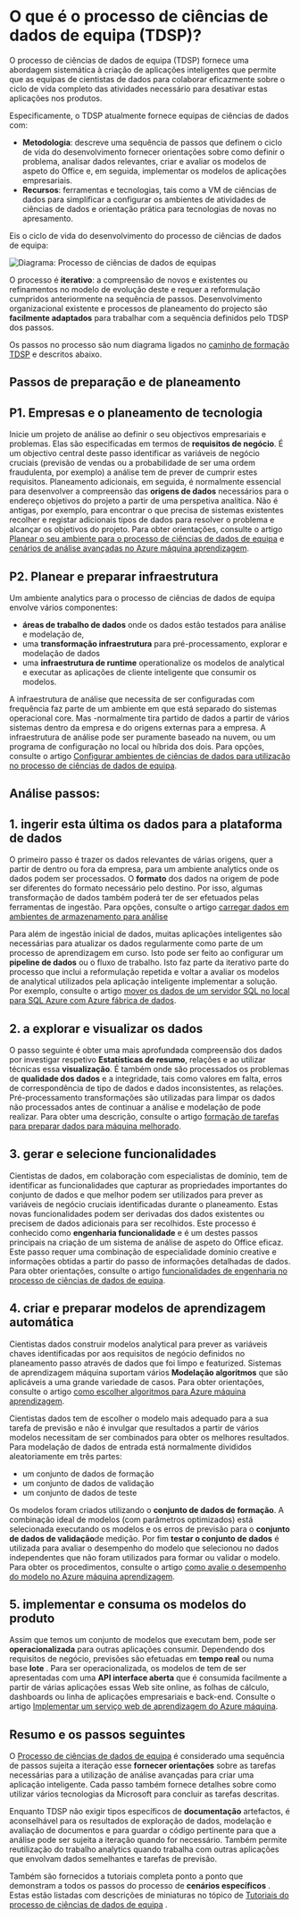 <properties
    pageTitle="O que é o processo de ciências de dados de equipa?  | Microsoft Azure"
    description="O processo de ciências de dados de equipa é um método sistemático para criar aplicações inteligentes que tirar partido de análise avançadas."
    keywords="processo de ciências de dados, equipas de ciências de dados"
    services="machine-learning"
    documentationCenter=""
    authors="bradsev"
    manager="jhubbard"
    editor="cgronlun" />

<tags
    ms.service="machine-learning"
    ms.workload="data-services"
    ms.tgt_pltfrm="na"
    ms.devlang="na"
    ms.topic="article"
    ms.date="09/19/2016"
    ms.author="bradsev" />


# <a name="what-is-the-team-data-science-process-tdsp"></a>O que é o processo de ciências de dados de equipa (TDSP)?

O processo de ciências de dados de equipa (TDSP) fornece uma abordagem sistemática à criação de aplicações inteligentes que permite que as equipas de cientistas de dados para colaborar eficazmente sobre o ciclo de vida completo das atividades necessário para desativar estas aplicações nos produtos.

Especificamente, o TDSP atualmente fornece equipas de ciências de dados com:

- **Metodologia**: descreve uma sequência de passos que definem o ciclo de vida do desenvolvimento fornecer orientações sobre como definir o problema, analisar dados relevantes, criar e avaliar os modelos de aspeto do Office e, em seguida, implementar os modelos de aplicações empresariais.
- **Recursos**: ferramentas e tecnologias, tais como a VM de ciências de dados para simplificar a configurar os ambientes de atividades de ciências de dados e orientação prática para tecnologias de novas no apresamento.

Eis o ciclo de vida do desenvolvimento do processo de ciências de dados de equipa:

![Diagrama: Processo de ciências de dados de equipas ](./media/data-science-process-overview/data-science-process-for-teams-diagram.png)


O processo é **iterativo**: a compreensão de novos e existentes ou refinamentos no modelo de evolução deste e requer a reformulação cumpridos anteriormente na sequência de passos. Desenvolvimento organizacional existente e processos de planeamento do projecto são **facilmente adaptados** para trabalhar com a sequência definidos pelo TDSP dos passos.

Os passos no processo são num diagrama ligados no [caminho de formação TDSP](https://azure.microsoft.com/documentation/learning-paths/data-science-process/) e descritos abaixo.  


## <a name="planning-and-preparation-steps"></a>Passos de preparação e de planeamento

## <a name="p1-business-and-technology-planning"></a>P1. Empresas e o planeamento de tecnologia

Inicie um projeto de análise ao definir o seu objectivos empresariais e problemas. Elas são especificadas em termos de **requisitos de negócio**. É um objectivo central deste passo identificar as variáveis de negócio cruciais (previsão de vendas ou a probabilidade de ser uma ordem fraudulenta, por exemplo) a análise tem de prever de cumprir estes requisitos. Planeamento adicionais, em seguida, é normalmente essencial para desenvolver a compreensão das **origens de dados** necessários para o endereço objetivos do projeto a partir de uma perspetiva analítica. Não é antigas, por exemplo, para encontrar o que precisa de sistemas existentes recolher e registar adicionais tipos de dados para resolver o problema e alcançar os objetivos do projeto. Para obter orientações, consulte o artigo [Planear o seu ambiente para o processo de ciências de dados de equipa](machine-learning-data-science-plan-your-environment.md) e [cenários de análise avançadas no Azure máquina aprendizagem](machine-learning-data-science-plan-sample-scenarios.md).  


## <a name="p2-plan-and-prepare-infrastructure"></a>P2. Planear e preparar infraestrutura

Um ambiente analytics para o processo de ciências de dados de equipa envolve vários componentes:

- **áreas de trabalho de dados** onde os dados estão testados para análise e modelação de,
- uma **transformação infraestrutura** para pré-processamento, explorar e modelação de dados
- uma **infraestrutura de runtime** operationalize os modelos de analytical e executar as aplicações de cliente inteligente que consumir os modelos.  

A infraestrutura de análise que necessita de ser configuradas com frequência faz parte de um ambiente em que está separado do sistemas operacional core. Mas -normalmente tira partido de dados a partir de vários sistemas dentro da empresa e do origens externas para a empresa. A infraestrutura de análise pode ser puramente baseado na nuvem, ou um programa de configuração no local ou híbrida dos dois. Para opções, consulte o artigo [Configurar ambientes de ciências de dados para utilização no processo de ciências de dados de equipa](machine-learning-data-science-environment-setup.md).


## <a name="analytics-steps"></a>Análise passos:  

## <a name="1-ingest-the-data-into-the-data-platform"></a>1. ingerir esta última os dados para a plataforma de dados

O primeiro passo é trazer os dados relevantes de várias origens, quer a partir de dentro ou fora da empresa, para um ambiente analytics onde os dados podem ser processados. O **formato** dos dados na origem de pode ser diferentes do formato necessário pelo destino. Por isso, algumas transformação de dados também poderá ter de ser efetuados pelas ferramentas de ingestão. Para opções, consulte o artigo [carregar dados em ambientes de armazenamento para análise](machine-learning-data-science-ingest-data.md)

Para além de ingestão inicial de dados, muitas aplicações inteligentes são necessárias para atualizar os dados regularmente como parte de um processo de aprendizagem em curso. Isto pode ser feito ao configurar um **pipeline de dados** ou o fluxo de trabalho. Isto faz parte da iterativo parte do processo que inclui a reformulação repetida e voltar a avaliar os modelos de analytical utilizados pela aplicação inteligente implementar a solução. Por exemplo, consulte o artigo [mover os dados de um servidor SQL no local para SQL Azure com Azure fábrica de dados](machine-learning-data-science-move-sql-azure-adf.md).


## <a name="2-explore-and-visualize-the-data"></a>2. a explorar e visualizar os dados

O passo seguinte é obter uma mais aprofundada compreensão dos dados por investigar respetivo **Estatísticas de resumo**, relações e ao utilizar técnicas essa **visualização**. É também onde são processados os problemas de **qualidade dos dados** e a integridade, tais como valores em falta, erros de correspondência de tipo de dados e dados inconsistentes, as relações. Pré-processamento transformações são utilizadas para limpar os dados não processados antes de continuar a análise e modelação de pode realizar. Para obter uma descrição, consulte o artigo [formação de tarefas para preparar dados para máquina melhorado](machine-learning-data-science-prepare-data.md).


## <a name="3-generate-and-select-features"></a>3. gerar e selecione funcionalidades

Cientistas de dados, em colaboração com especialistas de domínio, tem de identificar as funcionalidades que capturar as propriedades importantes do conjunto de dados e que melhor podem ser utilizados para prever as variáveis de negócio cruciais identificadas durante o planeamento. Estas novas funcionalidades podem ser derivadas dos dados existentes ou precisem de dados adicionais para ser recolhidos. Este processo é conhecido como **engenharia funcionalidade** e é um destes passos principais na criação de um sistema de análise de aspeto do Office eficaz. Este passo requer uma combinação de especialidade domínio creative e informações obtidas a partir do passo de informações detalhadas de dados. Para obter orientações, consulte o artigo [funcionalidades de engenharia no processo de ciências de dados de equipa](machine-learning-data-science-create-features.md).


## <a name="4-create-and-train-machine-learning-models"></a>4. criar e preparar modelos de aprendizagem automática

Cientistas dados construir modelos analytical para prever as variáveis chaves identificadas por aos requisitos de negócio definidos no planeamento passo através de dados que foi limpo e featurized. Sistemas de aprendizagem máquina suportam vários **Modelação algoritmos** que são aplicáveis a uma grande variedade de casos. Para obter orientações, consulte o artigo [como escolher algoritmos para Azure máquina aprendizagem](machine-learning-algorithm-choice.md).

Cientistas dados tem de escolher o modelo mais adequado para a sua tarefa de previsão e não é invulgar que resultados a partir de vários modelos necessitam de ser combinados para obter os melhores resultados. Para modelação de dados de entrada está normalmente divididos aleatoriamente em três partes:

- um conjunto de dados de formação
- um conjunto de dados de validação
- um conjunto de dados de teste

Os modelos foram criados utilizando o **conjunto de dados de formação**. A combinação ideal de modelos (com parâmetros optimizados) está selecionada executando os modelos e os erros de previsão para o **conjunto de dados de validação**de medição. Por fim **testar o conjunto de dados** é utilizada para avaliar o desempenho do modelo que selecionou no dados independentes que não foram utilizados para formar ou validar o modelo.  Para obter os procedimentos, consulte o artigo [como avalie o desempenho do modelo no Azure máquina aprendizagem](machine-learning-evaluate-model-performance.md).


## <a name="5-deploy-and-consume-the-models-in-the-product"></a>5. implementar e consuma os modelos do produto

Assim que temos um conjunto de modelos que executam bem, pode ser **operacionalizada** para outras aplicações consumir. Dependendo dos requisitos de negócio, previsões são efetuadas em **tempo real** ou numa base **lote** . Para ser operacionalizada, os modelos de tem de ser apresentadas com uma **API interface aberta** que é consumida facilmente a partir de várias aplicações essas Web site online, as folhas de cálculo, dashboards ou linha de aplicações empresariais e back-end. Consulte o artigo [Implementar um serviço web de aprendizagem do Azure máquina](machine-learning-publish-a-machine-learning-web-service.md).


## <a name="summary-and-next-steps"></a>Resumo e os passos seguintes

O [Processo de ciências de dados de equipa](https://azure.microsoft.com/documentation/learning-paths/data-science-process/) é considerado uma sequência de passos sujeita a iteração esse **fornecer orientações** sobre as tarefas necessárias para a utilização de análise avançadas para criar uma aplicação inteligente. Cada passo também fornece detalhes sobre como utilizar vários tecnologias da Microsoft para concluir as tarefas descritas.

Enquanto TDSP não exigir tipos específicos de **documentação** artefactos, é aconselhável para os resultados de exploração de dados, modelação e avaliação de documentos e para guardar o código pertinente para que a análise pode ser sujeita a iteração quando for necessário. Também permite reutilização do trabalho analytics quando trabalha com outras aplicações que envolvam dados semelhantes e tarefas de previsão.

Também são fornecidos a tutoriais completa ponto a ponto que demonstram a todos os passos do processo de **cenários específicos** . Estas estão listadas com descrições de miniaturas no tópico de [Tutoriais do processo de ciências de dados de equipa](data-science-process-walkthroughs.md) .
